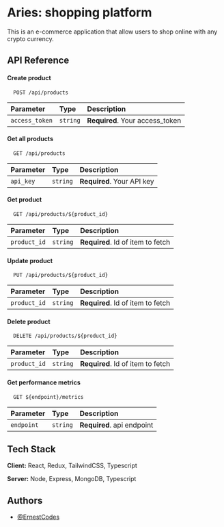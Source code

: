 
# Aries: shopping platform

This is an e-commerce application that allow users to shop online with any crypto currency.


## API Reference

#### Create product

```http
  POST /api/products
```

| Parameter | Type     | Description                |
| :-------- | :------- | :------------------------- |
| `access_token` | `string` | **Required**. Your access_token |


#### Get all products

```http
  GET /api/products
```

| Parameter | Type     | Description                |
| :-------- | :------- | :------------------------- |
| `api_key` | `string` | **Required**. Your API key |

#### Get product

```http
  GET /api/products/${product_id}
```

| Parameter | Type     | Description                       |
| :-------- | :------- | :-------------------------------- |
| `product_id`      | `string` | **Required**. Id of item to fetch |

#### Update product

```http
  PUT /api/products/${product_id}
```

| Parameter | Type     | Description                       |
| :-------- | :------- | :-------------------------------- |
| `product_id`      | `string` | **Required**. Id of item to fetch |

#### Delete product

```http
  DELETE /api/products/${product_id}
```

| Parameter | Type     | Description                       |
| :-------- | :------- | :-------------------------------- |
| `product_id`      | `string` | **Required**. Id of item to fetch |


#### Get performance metrics

```http
  GET ${endpoint}/metrics
```

| Parameter | Type     | Description                       |
| :-------- | :------- | :-------------------------------- |
| `endpoint`      | `string` | **Required**. api endpoint  |





## Tech Stack

**Client:** React, Redux, TailwindCSS, Typescript

**Server:** Node, Express, MongoDB, Typescript


## Authors

- [@ErnestCodes](https://www.github.com/ErnestCodes)



